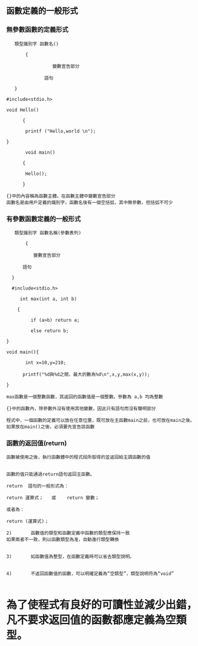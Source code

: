 ## 函數定義的一般形式
### 無參數函數的定義形式
```
   類型識別字 函數名()

       {

                 變數宣告部分

              語句

   }
```
```
#include<stdio.h>

void Hello()

      {

       printf ("Hello,world \n");

}

       void main()

      {

       Hello();

      }
```

```
{}中的內容稱為函數主體。在函數主體中變數宣告部分
函數名是由用戶定義的識別字，函數名後有一個空括弧，其中無參數，但括弧不可少
```
### 有參數函數定義的一般形式
```
   類型識別字 函數名稱(參數表列)

       {

          變數宣告部分

      語句

  }
```
```
  #include<stdio.h>

     int max(int a, int b)

    {

         if (a>b) return a;

         else return b;

}

void main(){

       int x=10,y=210;

      printf("%d與%d之間，最大的數為%d\n",x,y,max(x,y));

}

```

```
max函數是一個整數函數，其返回的函數值是一個整數。參數為 a,b 均為整數

{}中的函數內，除參數外沒有使用其他變數，因此只有語句而沒有聲明部分

```

```
程式中，一個函數的定義可以放在任意位置，既可放在主函數main之前，也可放在main之後。如果放在main()之後，必須要先宣告該函數
```

### 函數的返回值(return)
```
函數被使用之後，執行函數體中的程式段所取得的並返回給主調函數的值


函數的值只能通過return語句返回主函數。

return  語句的一般形式為：

return 運算式；   或    return 變數；

或者為：

return (運算式)；

```
```
2)       函數值的類型和函數定義中函數的類型應保持一致
如果兩者不一致，則以函數類型為准，自動進行類型轉換


3)       如函數值為整型，在函數定義時可以省去類型說明。


4)       不返回函數值的函數，可以明確定義為“空類型”，類型說明符為“void”


```
# 為了使程式有良好的可讀性並減少出錯， 凡不要求返回值的函數都應定義為空類型。

 



